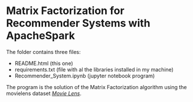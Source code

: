 # Matrix Factorization for Recommender Systems with ApacheSpark
The folder contains three files:
- README.html (this one)
- requirements.txt (file with al the libraries installed in my machine)
- Recommender_System.ipynb (jupyter notebook program)

The program is the solution of the Matrix Factorization algorithm using the movielens dataset  [_Movie Lens_](https://movielens.org/).
